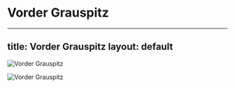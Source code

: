 
Vorder Grauspitz
================
---
title: Vorder Grauspitz
layout: default
---

![Vorder Grauspitz](https://www.thebestviewpoints.com/wp-content/uploads/2020/06/AAA5419-HDR.jpg)

![Vorder Grauspitz](https://www.thebestviewpoints.com/wp-content/uploads/2020/06/AAA5437.jpg)